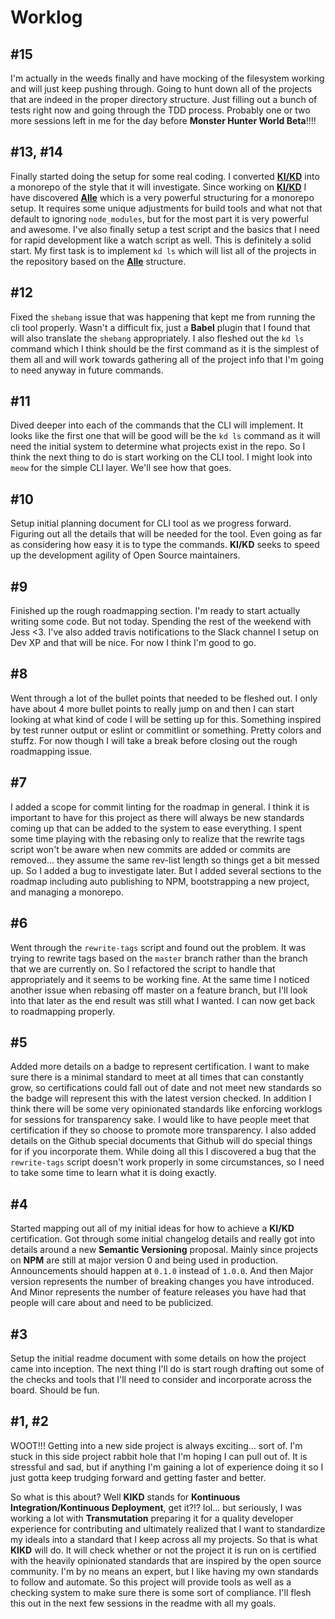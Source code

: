 # Worklog

## #15

I'm actually in the weeds finally and have mocking of the filesystem working and
will just keep pushing through. Going to hunt down all of the projects that are
indeed in the proper directory structure. Just filling out a bunch of tests
right now and going through the TDD process. Probably one or two more sessions
left in me for the day before **Monster Hunter World Beta**!!!!


## #13, #14

Finally started doing the setup for some real coding. I converted
[**KI/KD**](https://github.com/RayBenefield/kikd) into a monorepo of the style
that it will investigate. Since working on
[**KI/KD**](https://github.com/RayBenefield/kikd) I have discovered
[**Alle**](https://github.com/boennemann/alle) which is a very powerful
structuring for a monorepo setup. It requires some unique adjustments for build
tools and what not that default to ignoring `node_modules`, but for the most
part it is very powerful and awesome. I've also finally setup a test script and
the basics that I need for rapid development like a watch script as well. This
is definitely a solid start. My first task is to implement `kd ls` which will
list all of the projects in the repository based on the
[**Alle**](https://github.com/boennemann/alle) structure.


## #12

Fixed the `shebang` issue that was happening that kept me from running the cli
tool properly. Wasn't a difficult fix, just a **Babel** plugin that I found that
will also translate the `shebang` appropriately. I also fleshed out the `kd ls`
command which I think should be the first command as it is the simplest of them
all and will work towards gathering all of the project info that I'm going to
need anyway in future commands.


## #11

Dived deeper into each of the commands that the CLI will implement. It looks
like the first one that will be good will be the `kd ls` command as it will need
the initial system to determine what projects exist in the repo. So I think the
next thing to do is start working on the CLI tool. I might look into `meow` for
the simple CLI layer. We'll see how that goes.


## #10

Setup initial planning document for CLI tool as we progress forward. Figuring
out all the details that will be needed for the tool. Even going as far as
considering how easy it is to type the commands. **KI/KD** seeks to speed up the
development agility of Open Source maintainers.


## #9

Finished up the rough roadmapping section. I'm ready to start actually writing
some code. But not today. Spending the rest of the weekend with Jess <3. I've
also added travis notifications to the Slack channel I setup on Dev XP and that
will be nice. For now I think I'm good to go.


## #8

Went through a lot of the bullet points that needed to be fleshed out. I only
have about 4 more bullet points to really jump on and then I can start looking
at what kind of code I will be setting up for this. Something inspired by test
runner output or eslint or commitlint or something. Pretty colors and stuffz.
For now though I will take a break before closing out the rough roadmapping
issue.


## #7

I added a scope for commit linting for the roadmap in general. I think it is
important to have for this project as there will always be new standards coming
up that can be added to the system to ease everything. I spent some time playing
with the rebasing only to realize that the rewrite tags script won't be aware
when new commits are added or commits are removed... they assume the same
rev-list length so things get a bit messed up. So I added a bug to investigate
later. But I added several sections to the roadmap including auto publishing to
NPM, bootstrapping a new project, and managing a monorepo.


## #6

Went through the `rewrite-tags` script and found out the problem. It was trying
to rewrite tags based on the `master` branch rather than the branch that we are
currently on. So I refactored the script to handle that appropriately and it
seems to be working fine. At the same time I noticed another issue when rebasing
off master on a feature branch, but I'll look into that later as the end result
was still what I wanted. I can now get back to roadmapping properly.


## #5

Added more details on a badge to represent certification. I want to make sure
there is a minimal standard to meet at all times that can constantly grow, so
certifications could fall out of date and not meet new standards so the badge
will represent this with the latest version checked. In addition I think there
will be some very opinionated standards like enforcing worklogs for sessions for
transparency sake. I would like to have people meet that certification if they
so choose to promote more transparency. I also added details on the Github
special documents that Github will do special things for if you incorporate
them. While doing all this I discovered a bug that the `rewrite-tags` script
doesn't work properly in some circumstances, so I need to take some time to
learn what it is doing exactly.


## #4

Started mapping out all of my initial ideas for how to achieve a **KI/KD**
certification. Got through some initial changelog details and really got into
details around a new **Semantic Versioning** proposal. Mainly since projects on
**NPM** are still at major version 0 and being used in production. Announcements
should happen at `0.1.0` instead of `1.0.0`. And then Major version represents
the number of breaking changes you have introduced. And Minor represents the
number of feature releases you have had that people will care about and need to
be publicized.


## #3

Setup the initial readme document with some details on how the project came into
inception. The next thing I'll do is start rough drafting out some of the checks
and tools that I'll need to consider and incorporate across the board. Should be
fun.


## #1, #2

WOOT!!! Getting into a new side project is always exciting... sort of. I'm
stuck in this side project rabbit hole that I'm hoping I can pull out of. It is
stressful and sad, but if anything I'm gaining a lot of experience doing it so I
just gotta keep trudging forward and getting faster and better.

So what is this about? Well **KIKD** stands for **Kontinuous
Integration/Kontinuous Deployment**, get it?!? lol... but seriously, I was
working a lot with **Transmutation** preparing it for a quality developer
experience for contributing and ultimately realized that I want to standardize
my ideals into a standard that I keep across all my projects. So that is what
**KIKD** will do. It will check whether or not the project it is run on is
certified with the heavily opinionated standards that are inspired by the open
source community. I'm by no means an expert, but I like having my own standards
to follow and automate. So this project will provide tools as well as a checking
system to make sure there is some sort of compliance. I'll flesh this out in the
next few sessions in the readme with all my goals.
